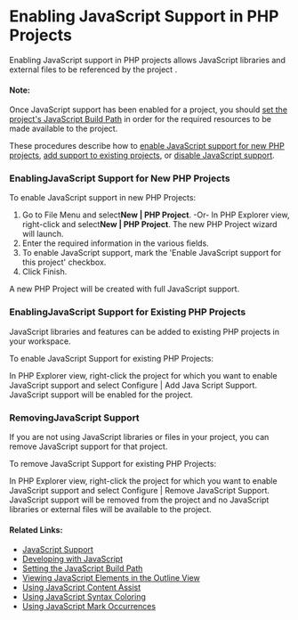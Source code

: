 # Enabling JavaScript Support in PHP Projects

<!--context:enabling_javascript_support_in_php_projects-->

Enabling JavaScript support in PHP projects allows JavaScript libraries and external files to be referenced by the project .

<!--note-start-->

#### Note:

Once JavaScript support has been enabled for a project, you should [set the project's JavaScript Build Path](016-setting_the_javascript_build_path.md) in order for the required resources to be made available to the project.

<!--note-end-->

These procedures describe how to [enable JavaScript support for new PHP projects](#enabling-js-existing-projects), [add support to existing projects](#enabling-js-existing-projects), or [disable JavaScript support](#disabling-js-support).

### EnablingJavaScript Support for New PHP Projects

<!--ref-start-->

To enable JavaScript support in new PHP Projects:

 1. Go to File Menu and select**New | PHP Project**.  -Or- In PHP Explorer view, right-click and select**New | PHP Project**.  The new PHP Project wizard will launch.
 2. Enter the required information in the various fields.
 3. To enable JavaScript support, mark the 'Enable JavaScript support for this project' checkbox.
 4. Click Finish.

A new PHP Project will be created with full JavaScript support.

<!--ref-end-->

### EnablingJavaScript Support for Existing PHP Projects

JavaScript libraries and features can be added to existing PHP projects in your workspace.

<!--ref-start-->

To enable JavaScript Support for existing PHP Projects:

In PHP Explorer view, right-click the project for which you want to enable JavaScript support and select Configure | Add Java Script Support.
JavaScript support will be enabled for the project.

<!--ref-end-->

### RemovingJavaScript Support

If you are not using JavaScript libraries or files in your project, you can remove JavaScript support for that project.

<!--ref-start-->

To remove JavaScript Support for existing PHP Projects:

In PHP Explorer view, right-click the project for which you want to enable JavaScript support and select Configure | Remove JavaScript Support.
JavaScript support will be removed from the project and no JavaScript libraries or external files will be available to the project.

<!--ref-end-->

<!--links-start-->

#### Related Links:

 * [JavaScript Support](../../016-concepts/168-javascript.md)
 * [Developing with JavaScript](000-index.md)
 * [Setting the JavaScript Build Path](016-setting_the_javascript_build_path.md)
 * [Viewing JavaScript Elements in the Outline View](024-viewing_javascript_elements_in_the_outline_view.md)
 * [Using JavaScript Content Assist](032-using_javascript_content_assist.md)
 * [Using JavaScript Syntax Coloring](040-using_javascript_syntax_coloring.md)
 * [Using JavaScript Mark Occurrences](048-using_javascript_mark_occurences.md)

<!--links-end-->
